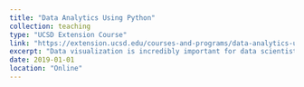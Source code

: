```yaml
---
title: "Data Analytics Using Python"
collection: teaching
type: "UCSD Extension Course"
link: "https://extension.ucsd.edu/courses-and-programs/data-analytics-using-python"
excerpt: "Data visualization is incredibly important for data scientists, as it helps them communicate their insights to nontechnical peers. But you don’t need to be a design pro. Python is a popular, easy-to-use programming language that offers a number of libraries specifically built for data visualization. In this course from the experts at Madecraft, you can learn how to build accurate, engaging, and easy-to-generate charts and graphs using Python. Explore the pandas and Matplotlib libraries, and then discover how to load and clean data sets and create simple and advanced plots, including heatmaps, histograms, and subplots. Instructor Michael Galarnyk provides all the instruction you need to create professional data visualizations through programming. "
date: 2019-01-01
location: "Online"
---
```

